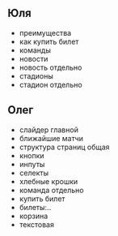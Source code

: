## Юля
+ преимущества
+ как купить билет
+ команды 
+ новости
+ новость отдельно
+ стадионы
+ стадион отдельно

## Олег
+ слайдер главной
+ ближайшие матчи
+ структура страниц общая
+ кнопки
+ инпуты
+ селекты
+ хлебные крошки
+ команда отдельно
+ купить билет
+ билеты:..
+ корзина
+ текстовая